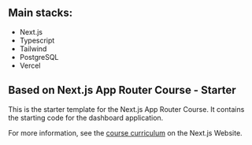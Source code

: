 ## Main stacks:
- Next.js
- Typescript
- Tailwind
- PostgreSQL
- Vercel


## Based on Next.js App Router Course - Starter

This is the starter template for the Next.js App Router Course. It contains the starting code for the dashboard application.

For more information, see the [course curriculum](https://nextjs.org/learn) on the Next.js Website.
